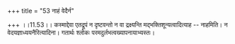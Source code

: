 +++
title = "53 नाहं वेदैर्न"

+++
।।11.53।। कस्माद्देवा एतद्रूपं न दृष्टवन्तो न वा द्रक्ष्यन्ति
मद्भक्तिशून्यत्वादित्याह -- नाहमिति। न वेदयज्ञाध्ययनैरित्यादिना। गतार्थः
श्लोकः परमदुर्लभत्वख्यापनायाभ्यस्तः।

